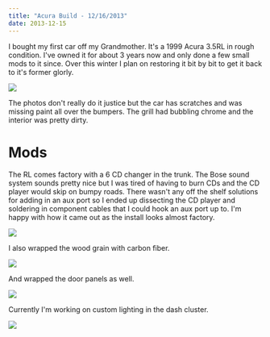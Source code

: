 ```yaml
---
title: "Acura Build - 12/16/2013"
date: 2013-12-15
---
```


I bought my first car off my Grandmother. It's a 1999 Acura 3.5RL in rough condition. I've owned it for about 3 years now and only done a few small mods to it since. Over this winter I plan on restoring it bit by bit to get it back to it's former glorly.

<img src="/img/acura/13-12-16/1.jpg" class="image-center">

The photos don't really do it justice but the car has scratches and was missing paint all over the bumpers. The grill had bubbling chrome and the interior was pretty dirty. 

# Mods

The RL comes factory with a 6 CD changer in the trunk. The Bose sound system sounds pretty nice but I was tired of having to burn CDs and the CD player would skip on bumpy roads. There wasn't any off the shelf solutions for adding in an aux port so I ended up dissecting the CD player and soldering in component cables that I could hook an aux port up to. I'm happy with how it came out as the install looks almost factory.

<img src="/img/acura/13-12-16/3.jpg" class="image-center">

I also wrapped the wood grain with carbon fiber.

<img src="/img/acura/13-12-16/4.jpg" class="image-center">

And wrapped the door panels as well.

<img src="/img/acura/13-12-16/4a.jpg" class="image-center">

Currently I'm working on custom lighting in the dash cluster.

<img src="/img/acura/13-12-16/5.jpg" class="image-center">
